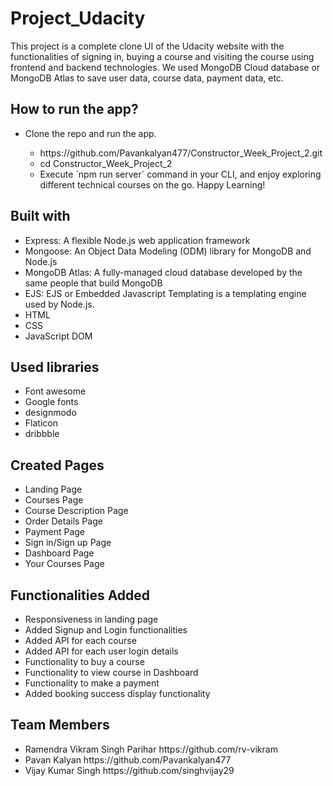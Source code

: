# Project_Udacity
This project is a complete clone UI of the Udacity website with the functionalities of signing in, buying a course and visiting the course using frontend and backend technologies. We used MongoDB Cloud database or MongoDB Atlas to save user data, course data, payment data, etc.

## How to run the app?
<ul>
  <li>Clone the repo and run the app.</li>
  <ul>
    <li>https://github.com/Pavankalyan477/Constructor_Week_Project_2.git</li>
    <li>cd Constructor_Week_Project_2</li>
    <li>Execute `npm run server` command in your CLI, and enjoy exploring different technical courses on the go. Happy Learning!</li>
  </ul>
</ul>

## Built with

<ul>
  <li>Express: A flexible Node.js web application framework</li>
  <li>Mongoose: An Object Data Modeling (ODM) library for MongoDB and Node.js</li>
  <li>MongoDB Atlas: A fully-managed cloud database developed by the same people that build MongoDB</li>
  <li>EJS: EJS or Embedded Javascript Templating is a templating engine used by Node.js.</li>
  <li>HTML</li>
  <li>CSS</li>
  <li>JavaScript DOM</li>
</ul>

## Used libraries
<ul>
  <li>Font awesome</li>
  <li>Google fonts</li>
  <li>designmodo</li>
  <li>Flaticon</li>
  <li>dribbble</li>
</ul>

## Created Pages 
<ul>
  <li>Landing Page</li>
  <li>Courses Page</li>
  <li>Course Description Page</li>
  <li>Order Details Page</li>
  <li>Payment Page</li>
  <li>Sign in/Sign up Page</li>
  <li>Dashboard Page</li>
  <li>Your Courses Page</li>
</ul>

## Functionalities Added
<ul>
  <li>Responsiveness in landing page</li>
  <li>Added Signup and Login functionalities</li>
  <li>Added API for each course</li>
  <li>Added API for each user login details</li>
  <li>Functionality to buy a course</li>
  <li>Functionality to view course in Dashboard</li>
  <li>Functionality to make a payment</li>
  <li>Added booking success display functionality</li>
</ul>

## Team Members 
<ul>
  <li>Ramendra Vikram Singh Parihar  https://github.com/rv-vikram</li>
  <li>Pavan Kalyan   https://github.com/Pavankalyan477</li>
  <li>Vijay Kumar Singh   https://github.com/singhvijay29</li>
</ul>
